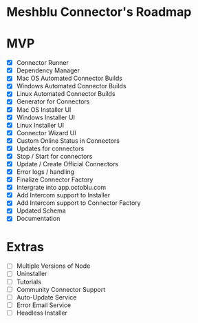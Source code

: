 # Meshblu Connector's Roadmap

# MVP
- [x] Connector Runner
- [x] Dependency Manager
- [x] Mac OS Automated Connector Builds
- [x] Windows Automated Connector Builds
- [x] Linux Automated Connector Builds
- [x] Generator for Connectors
- [x] Mac OS Installer UI
- [x] Windows Installer UI
- [x] Linux Installer UI
- [x] Connector Wizard UI
- [x] Custom Online Status in Connectors
- [x] Updates for connectors
- [x] Stop / Start for connectors
- [x] Update / Create Official Connectors
- [x] Error logs / handling
- [x] Finalize Connector Factory
- [x] Intergrate into app.octoblu.com
- [x] Add Intercom support to Installer
- [x] Add Intercom support to Connector Factory
- [x] Updated Schema
- [x] Documentation

# Extras
- [ ] Multiple Versions of Node
- [ ] Uninstaller
- [ ] Tutorials
- [ ] Community Connector Support
- [ ] Auto-Update Service
- [ ] Error Email Service
- [ ] Headless Installer
